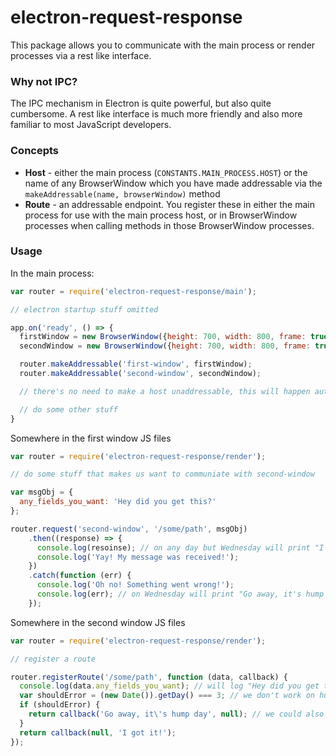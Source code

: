 # electron-request-response
This package allows you to communicate with the main process or render processes via a rest like interface.

### Why not IPC?
The IPC mechanism in Electron is quite powerful, but also quite cumbersome.  A rest like interface is much more friendly
and also more familiar to most JavaScript developers.

### Concepts

* **Host** - either the main process (`CONSTANTS.MAIN_PROCESS.HOST`) or the name of any BrowserWindow which you have made addressable via the `makeAddressable(name, browserWindow)` method
* **Route** - an addressable endpoint.  You register these in either the main process for use with the main process host, or in BrowserWindow processes when calling methods in those BrowserWindow processes.

### Usage

In the main process:
```js
var router = require('electron-request-response/main');

// electron startup stuff omitted

app.on('ready', () => {
  firstWindow = new BrowserWindow({height: 700, width: 800, frame: true, resizeable: true});
  secondWindow = new BrowserWindow({height: 700, width: 800, frame: true, resizeable: true});

  router.makeAddressable('first-window', firstWindow);
  router.makeAddressable('second-window', secondWindow);

  // there's no need to make a host unaddressable, this will happen automatically when the window is closed.

  // do some other stuff
}

```

Somewhere in the first window JS files
```js
var router = require('electron-request-response/render');

// do some stuff that makes us want to communiate with second-window

var msgObj = {
  any_fields_you_want: 'Hey did you get this?'
};

router.request('second-window', '/some/path', msgObj)
    .then((response) => {
      console.log(resoinse); // on any day but Wednesday will print "I got it!"
      console.log('Yay! My message was received!');
    })
    .catch(function (err) {
      console.log('Oh no! Something went wrong!');
      console.log(err); // on Wednesday will print "Go away, it's hump day"
    });

```

Somewhere in the second window JS files
```js
var router = require('electron-request-response/render');

// register a route

router.registerRoute('/some/path', function (data, callback) {
  console.log(data.any_fields_you_want); // will log "Hey did you get this?
  var shouldError = (new Date()).getDay() === 3; // we don't work on hump day
  if (shouldError) {
    return callback('Go away, it\'s hump day', null); // we could also use an object as the error here...
  }
  return callback(null, 'I got it!');
});
```
